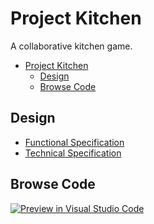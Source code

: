 # Project Kitchen

A collaborative kitchen game.

- [Project Kitchen](#project-kitchen)
  - [Design](#design)
  - [Browse Code](#browse-code)

## Design

- [Functional Specification](documentation/functional/functional.md)
- [Technical Specification](documentation/technical/technical.md)

## Browse Code

[![Preview in Visual Studio Code](https://img.shields.io/badge/preview%20in-vscode.dev-blue)](https://open.vscode.dev/snowmeltarcade/projectkitchen)
